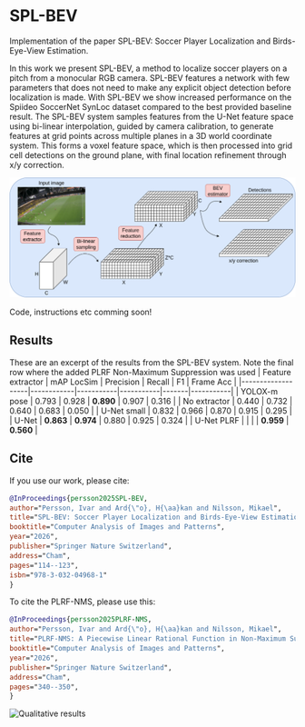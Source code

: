 # SPL-BEV
Implementation of the paper SPL-BEV: Soccer Player Localization and Birds-Eye-View Estimation.

In this work we present SPL-BEV, a method to localize soccer players on a pitch from a monocular RGB camera. SPL-BEV features a network with few parameters that does not need to make any explicit object detection before localization is made. With SPL-BEV we show increased performance on the Spiideo SoccerNet SynLoc dataset compared to the best provided baseline result. The SPL-BEV system samples features from the U-Net feature space using bi-linear interpolation, guided by camera calibration, to generate features at grid points across multiple planes in a 3D world coordinate system. This forms a voxel feature space, which is then processed into grid cell detections on the ground plane, with final location refinement through x/y correction.

![Overview](images/overall.png)

Code, instructions etc comming soon!

## Results
These are an excerpt of the results from the SPL-BEV system. Note the final row where the added PLRF Non-Maximum Suppression was used
| Feature extractor | mAP LocSim | Precision | Recall    | F1    | Frame Acc |
|-------------------|------------|-----------|-----------|-------|-----------|
| YOLOX-m pose      | 0.793      | 0.928     | **0.890** | 0.907 | 0.316     |
| No extractor      | 0.440      | 0.732     | 0.640     | 0.683 | 0.050     |
| U-Net small       | 0.832      | 0.966     | 0.870     | 0.915 | 0.295     |
| U-Net             | **0.863**  | **0.974** | 0.880     | 0.925 | 0.324 |
| U-Net PLRF        |            |           |           | **0.959** | **0.560** |

## Cite
If you use our work, please cite:
```bibtex
@InProceedings{persson2025SPL-BEV,
author="Persson, Ivar and Ard{\"o}, H{\aa}kan and Nilsson, Mikael",
title="SPL-BEV: Soccer Player Localization and Birds-Eye-View Estimation",
booktitle="Computer Analysis of Images and Patterns",
year="2026",
publisher="Springer Nature Switzerland",
address="Cham",
pages="114--123",
isbn="978-3-032-04968-1"
}
```
To cite the PLRF-NMS, please use this:
```bibtex
@InProceedings{persson2025PLRF-NMS,
author="Persson, Ivar and Ard{\"o}, H{\aa}kan and Nilsson, Mikael",
title="PLRF-NMS: A Piecewise Linear Rational Function in Non-Maximum Suppression",
booktitle="Computer Analysis of Images and Patterns",
year="2026",
publisher="Springer Nature Switzerland",
address="Cham",
pages="340--350",
}
```

![Qualitative results](images/qual-res.png)
